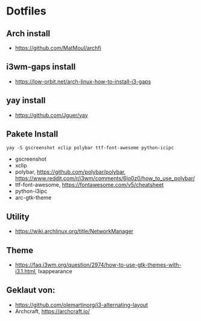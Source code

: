 # Dotfiles

## Arch install
* https://github.com/MatMoul/archfi

## i3wm-gaps install
* https://low-orbit.net/arch-linux-how-to-install-i3-gaps

## yay install
* https://github.com/Jguer/yay

## Pakete Install
```yay -S gscreenshot xclip polybar ttf-font-awesome python-icipc```
* gscreenshot
* xclip
* polybar, https://github.com/polybar/polybar, https://www.reddit.com/r/i3wm/comments/6lo0z0/how_to_use_polybar/
* ttf-font-awesome, https://fontawesome.com/v5/cheatsheet
* python-i3ipc
* arc-gtk-theme

## Utility
* https://wiki.archlinux.org/title/NetworkManager

## Theme
* https://faq.i3wm.org/question/2974/how-to-use-gtk-themes-with-i3.1.html, lxappearance


## Geklaut von:
* https://github.com/olemartinorg/i3-alternating-layout
* Archcraft, https://archcraft.io/
